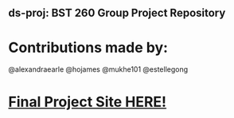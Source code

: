 ## ds-proj: BST 260 Group Project Repository 

# Contributions made by:
  @alexandraearle
  @hojames
  @mukhe101
  @estellegong
 
 # [Final Project Site HERE!](https://hojames.github.io/ds-proj/ "Project Website")
